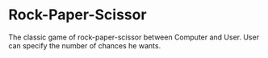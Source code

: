 # Rock-Paper-Scissor

The classic game of rock-paper-scissor between Computer and User. 
User can specify the number of chances he wants.
